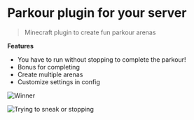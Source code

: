 # Parkour plugin for your server
 > Minecraft plugin to create fun parkour arenas
 
 **Features**
 
 - You have to run without stopping to complete the parkour!
 - Bonus for completing
 - Create multiple arenas
 - Customize settings in config
 
 
 ![Winner](success.gif)
 
 
 
 ![Trying to sneak or stopping](fail.gif)
